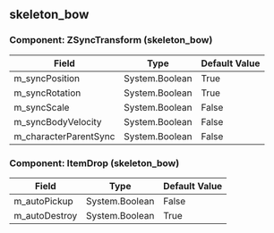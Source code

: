 ## skeleton_bow

### Component: ZSyncTransform (skeleton_bow)

|Field|Type|Default Value|
|---|---|---|
|m_syncPosition|System.Boolean|True|
|m_syncRotation|System.Boolean|True|
|m_syncScale|System.Boolean|False|
|m_syncBodyVelocity|System.Boolean|False|
|m_characterParentSync|System.Boolean|False|

### Component: ItemDrop (skeleton_bow)

|Field|Type|Default Value|
|---|---|---|
|m_autoPickup|System.Boolean|False|
|m_autoDestroy|System.Boolean|True|


